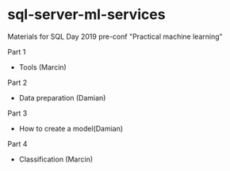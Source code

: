 # sql-server-ml-services
Materials for SQL Day 2019 pre-conf "Practical machine learning" 

Part 1
- Tools (Marcin)

Part 2
- Data preparation (Damian)

Part 3
- How to create a model(Damian)

Part 4
 - Classification (Marcin)
